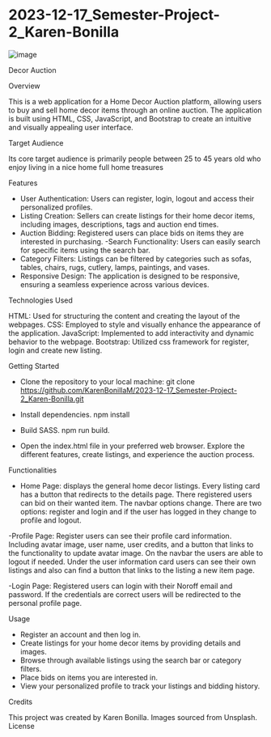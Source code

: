 # 2023-12-17_Semester-Project-2_Karen-Bonilla

![image](./images/decor-auction_logo.pnglogo.png)

Decor Auction

Overview

This is a web application for a Home Decor Auction platform, allowing users to buy and sell home decor items through an online auction. The application is built using HTML, CSS, JavaScript, and Bootstrap to create an intuitive and visually appealing user interface.

Target Audience

Its core target audience is primarily people between 25 to 45 years old who enjoy living in a nice home full home treasures

Features

- User Authentication: Users can register, login, logout and access their personalized profiles.
- Listing Creation: Sellers can create listings for their home decor items, including images, descriptions, tags and auction end times.
- Auction Bidding: Registered users can place bids on items they are interested in purchasing.
  -Search Functionality: Users can easily search for specific items using the search bar.
- Category Filters: Listings can be filtered by categories such as sofas, tables, chairs, rugs, cutlery, lamps, paintings, and vases.
- Responsive Design: The application is designed to be responsive, ensuring a seamless experience across various devices.

Technologies Used

HTML: Used for structuring the content and creating the layout of the webpages.
CSS: Employed to style and visually enhance the appearance of the application.
JavaScript: Implemented to add interactivity and dynamic behavior to the webpage.
Bootstrap: Utilized css framework for register, login and create new listing.

Getting Started

- Clone the repository to your local machine:
  git clone https://github.com/KarenBonillaM/2023-12-17_Semester-Project-2_Karen-Bonilla.git

- Install dependencies.
  npm install

- Build SASS.
  npm run build.

- Open the index.html file in your preferred web browser.
  Explore the different features, create listings, and experience the auction process.

Functionalities

- Home Page:
  displays the general home decor listings. Every listing card has a button that redirects to the details page. There registered users can bid on their wanted item.
  The navbar options change. There are two options: register and login and if the user has logged in they change to profile and logout.

-Profile Page:
Register users can see their profile card information. Including avatar image, user name, user credits, and a button that links to the functionality to update avatar image.
On the navbar the users are able to logout if needed.
Under the user information card users can see their own listings and also can find a button that links to the listing a new item page.

-Login Page:
Registered users can login with their Noroff email and password. If the credentials are correct users will be redirected to the personal profile page.

Usage

- Register an account and then log in.
- Create listings for your home decor items by providing details and images.
- Browse through available listings using the search bar or category filters.
- Place bids on items you are interested in.
- View your personalized profile to track your listings and bidding history.

Credits

This project was created by Karen Bonilla.
Images sourced from Unsplash.
License
